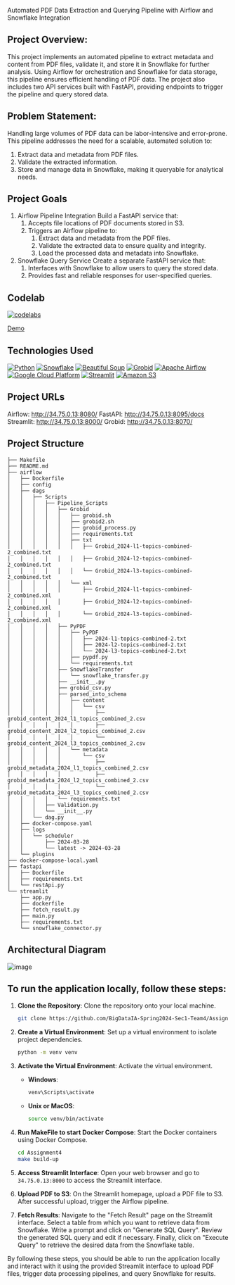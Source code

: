 Automated PDF Data Extraction and Querying Pipeline with Airflow and Snowflake Integration

## Project Overview:

This project implements an automated pipeline to extract metadata and content from PDF files, validate it, and store it in Snowflake for further analysis. Using Airflow for orchestration and Snowflake for data storage, this pipeline ensures efficient handling of PDF data. The project also includes two API services built with FastAPI, providing endpoints to trigger the pipeline and query stored data.

## Problem Statement:

Handling large volumes of PDF data can be labor-intensive and error-prone. This pipeline addresses the need for a scalable, automated solution to:

1. Extract data and metadata from PDF files.
2. Validate the extracted information.
3. Store and manage data in Snowflake, making it queryable for analytical needs.

## Project Goals
1. Airflow Pipeline Integration
    Build a FastAPI service that:
      1. Accepts file locations of PDF documents stored in S3.
      2. Triggers an Airflow pipeline to:
          1. Extract data and metadata from the PDF files.
          2. Validate the extracted data to ensure quality and integrity.
          3. Load the processed data and metadata into Snowflake.
2. Snowflake Query Service
    Create a separate FastAPI service that:  
    1. Interfaces with Snowflake to allow users to query the stored data.
    2. Provides fast and reliable responses for user-specified queries.

## Codelab

[![codelabs](https://img.shields.io/badge/codelabs-4285F4?style=for-the-badge&logo=codelabs&logoColor=white)](https://codelabs-preview.appspot.com/?file_id=1GaUW9ixS5DoZZtLuGraSBG1kyH8JeJ18ZtBA3PeZngo#4)

[Demo](https://www.youtube.com/watch?v=Aocn1MS2RkA)

## Technologies Used

[![Python](https://img.shields.io/badge/Python-FFD43B?style=for-the-badge&logo=python&logoColor=blue)](https://www.python.org/)
[![Snowflake](https://img.shields.io/badge/Snowflake-387BC3?style=for-the-badge&logo=snowflake&logoColor=light)](https://www.snowflake.com/)
[![Beautiful Soup](https://img.shields.io/badge/Beautiful%20Soup-59666C?style=for-the-badge&logo=python&logoColor=blue)](https://www.crummy.com/software/BeautifulSoup/)
[![Grobid](https://img.shields.io/badge/Grobid-007396?style=for-the-badge&logo=java&logoColor=white)](https://github.com/kermitt2/grobid)
[![Apache Airflow](https://img.shields.io/badge/Apache%20Airflow-017CEE?style=for-the-badge&logo=apache-airflow&logoColor=white)](https://airflow.apache.org/)
[![Google Cloud Platform](https://img.shields.io/badge/Google%20Cloud%20Platform-4285F4?style=for-the-badge&logo=google-cloud&logoColor=white)](https://cloud.google.com/)
[![Streamlit](https://img.shields.io/badge/Streamlit-FF4B4B?style=for-the-badge&logo=streamlit&logoColor=white)](https://www.streamlit.io/)
[![Amazon S3](https://img.shields.io/badge/Amazon%20S3-569A31?style=for-the-badge&logo=amazon-s3&logoColor=white)](https://aws.amazon.com/s3/)

## Project URLs

Airflow: http://34.75.0.13:8080/
FastAPI: http://34.75.0.13:8095/docs
Streamlit: http://34.75.0.13:8000/
Grobid: http://34.75.0.13:8070/


## Project Structure

```
├── Makefile
├── README.md
├── airflow
│   ├── Dockerfile
│   ├── config
│   ├── dags
│   │   ├── Scripts
│   │   │   ├── Pipeline_Scripts
│   │   │   │   ├── Grobid
│   │   │   │   │   ├── grobid.sh
│   │   │   │   │   ├── grobid2.sh
│   │   │   │   │   ├── grobid_process.py
│   │   │   │   │   ├── requirements.txt
│   │   │   │   │   ├── txt
│   │   │   │   │   │   ├── Grobid_2024-l1-topics-combined-2_combined.txt
│   │   │   │   │   │   ├── Grobid_2024-l2-topics-combined-2_combined.txt
│   │   │   │   │   │   └── Grobid_2024-l3-topics-combined-2_combined.txt
│   │   │   │   │   └── xml
│   │   │   │   │       ├── Grobid_2024-l1-topics-combined-2_combined.xml
│   │   │   │   │       ├── Grobid_2024-l2-topics-combined-2_combined.xml
│   │   │   │   │       └── Grobid_2024-l3-topics-combined-2_combined.xml
│   │   │   │   ├── PyPDF
│   │   │   │   │   ├── PyPDF
│   │   │   │   │   │   ├── 2024-l1-topics-combined-2.txt
│   │   │   │   │   │   ├── 2024-l2-topics-combined-2.txt
│   │   │   │   │   │   └── 2024-l3-topics-combined-2.txt
│   │   │   │   │   ├── pypdf.py
│   │   │   │   │   └── requirements.txt
│   │   │   │   ├── SnowflakeTransfer
│   │   │   │   │   └── snowflake_transfer.py
│   │   │   │   ├── __init__.py
│   │   │   │   ├── grobid_csv.py
│   │   │   │   ├── parsed_into_schema
│   │   │   │   │   ├── content
│   │   │   │   │   │   └── csv
│   │   │   │   │   │       ├── grobid_content_2024_l1_topics_combined_2.csv
│   │   │   │   │   │       ├── grobid_content_2024_l2_topics_combined_2.csv
│   │   │   │   │   │       └── grobid_content_2024_l3_topics_combined_2.csv
│   │   │   │   │   └── metadata
│   │   │   │   │       └── csv
│   │   │   │   │           ├── grobid_metadata_2024_l1_topics_combined_2.csv
│   │   │   │   │           ├── grobid_metadata_2024_l2_topics_combined_2.csv
│   │   │   │   │           └── grobid_metadata_2024_l3_topics_combined_2.csv
│   │   │   │   └── requirements.txt
│   │   │   ├── Validation.py
│   │   │   └── __init__.py
│   │   └── dag.py
│   ├── docker-compose.yaml
│   ├── logs
│   │   └── scheduler
│   │       ├── 2024-03-28
│   │       └── latest -> 2024-03-28
│   └── plugins
├── docker-compose-local.yaml
├── fastapi
│   ├── Dockerfile
│   ├── requirements.txt
│   └── restApi.py
└── streamlit
    ├── app.py
    ├── dockerfile
    ├── fetch_result.py
    ├── main.py
    ├── requirements.txt
    └── snowflake_connector.py

```


## Architectural Diagram

![image](https://github.com/BigDataIA-Spring2024-Sec1-Team4/Assignment4/assets/114356265/5f3cf4d9-03b1-4fa6-b291-82b5a0c91597)



## To run the application locally, follow these steps:

1. **Clone the Repository**: Clone the repository onto your local machine.

   ```bash
   git clone https://github.com/BigDataIA-Spring2024-Sec1-Team4/Assignment4
   ```

2. **Create a Virtual Environment**: Set up a virtual environment to isolate project dependencies.

   ```bash
   python -m venv venv
   ```

3. **Activate the Virtual Environment**: Activate the virtual environment.

   - **Windows**:

     ```bash
     venv\Scripts\activate
     ```

   - **Unix or MacOS**:

     ```bash
     source venv/bin/activate
     ```

4. **Run MakeFile to start Docker Compose**: Start the Docker containers using Docker Compose.

   ```bash
   cd Assignment4
   make build-up
   ```

5. **Access Streamlit Interface**: Open your web browser and go to `34.75.0.13:8000` to access the Streamlit interface.

6. **Upload PDF to S3**: On the Streamlit homepage, upload a PDF file to S3. After successful upload, trigger the Airflow pipeline.

7. **Fetch Results**: Navigate to the "Fetch Result" page on the Streamlit interface. Select a table from which you want to retrieve data from Snowflake. Write a prompt and click on "Generate SQL Query". Review the generated SQL query and edit if necessary. Finally, click on "Execute Query" to retrieve the desired data from the Snowflake table.

By following these steps, you should be able to run the application locally and interact with it using the provided Streamlit interface to upload PDF files, trigger data processing pipelines, and query Snowflake for results.
